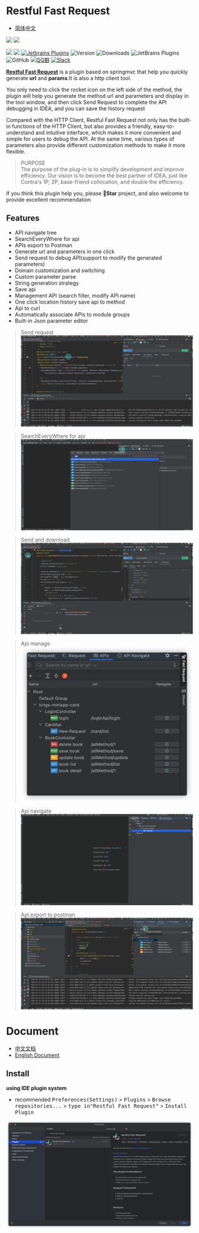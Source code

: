 # Restful Fast Request

* [简体中文](./README.zh_CN.md)

<a href="https://www.jetbrains.com"><img src="https://resources.jetbrains.com/storage/products/company/brand/logos/jb_beam.svg" width = "10%" /></a>
<a href="https://www.jetbrains.com/idea"><img src="https://resources.jetbrains.com/storage/products/company/brand/logos/IntelliJ_IDEA_icon.svg" width = "10%" /></a>

[![](https://badgen.net/badge/Github/fast-request/21D789?icon=github)](https://github.com/dromara/fast-request)
[![](https://img.shields.io/static/v1?label=Gitee&message=fast-request&color=FF318C&logo=gitee)](https://gitee.com/dromara/fast-request)
[![Jetbrains Plugins][plugin-img]][plugin]
![Version](https://img.shields.io/jetbrains/plugin/v/16988?logo=IntelliJ%20IDEA)
![Downloads](https://img.shields.io/jetbrains/plugin/d/16988?color=FE2857)
![JetBrains Plugins](https://img.shields.io/jetbrains/plugin/r/rating/16988)
![GitHub](https://img.shields.io/github/license/dromara/fast-request?color=087CFA)
[![QQ群](https://img.shields.io/badge/chat-QQ群:754131222-46BC99.svg?logo=Tencent%20QQ)](https://qm.qq.com/cgi-bin/qm/qr?k=1OEJ5QST4zoEUv0x0OvOmC3TUfAIZXAO)
[![Slack](https://img.shields.io/badge/Slack-%23Fast--Request-DD1265?logo=Slack)](https://fastrequest.slack.com)

[**Restful Fast Request**](https://plugins.jetbrains.com/plugin/16988-fast-request) is a plugin based on springmvc that
help you quickly generate **url** and **params**.It is also a http client tool.

You only need to click the rocket icon on the left side of the method, the plugin will help you generate the method url
and parameters and display in the tool window, and then click Send Request to complete the API debugging in IDEA, and
you can save the history request

Compared with the HTTP Client, Restful Fast Request not only has the built-in functions of the HTTP Client, but also
provides a friendly, easy-to-understand and intuitive interface, which makes it more convenient and simple for users to
debug the API. At the same time, various types of parameters also provide different customization methods to make it
more flexible.

> PURPOSE  
> The purpose of the plug-in is to simplify development and improve efficiency. Our vision is to become the best partner of IDEA, just like Contra's 1P, 2P, base-friend collocation, and double the efficiency.

If you think this plugin help you, please **🌟Star** project, and also welcome to provide excellent recommendation

## Features

* API navigate tree
* SearchEveryWhere for api
* APIs export to Postman
* Generate url and parameters in one click
* Send request to debug API(support to modify the generated parameters)
* Domain customization and switching
* Custom parameter parse
* String generation strategy
* Save api
* Management API (search filter, modify API name)
* One click location history save api to method
* Api to curl
* Automatically associate APIs to module groups
* Built-in Json parameter editor

> Send request
![example](./screenshot/example.gif)

> SearchEveryWhere for api
![example](./docs/.vuepress/public/img/searchEveryWhere.gif)

> Send and download
![example_download](./screenshot/downloadFile.gif)

> Api manage
![api manage](./screenshot/apis_hd.png)

> Api navigate
![apinav](./screenshot/apinav.gif)

> Api export to postman
![export2postman](./docs/.vuepress/public/img/export2postman.gif)

# Document

* [中文文档](https://plugins.sheng90.wang/fast-request)
* [English Document](https://dromara.github.io/fast-request/en)

## Install

**using IDE plugin system**

- recommended <kbd>Preferences(Settings)</kbd> > <kbd>Plugins</kbd> > <kbd>Browse repositories...</kbd> > <kbd>type in"Restful Fast Request"</kbd> > <kbd>Install Plugin</kbd>

![](./screenshot/download.png)

[latest-release]: https://github.com/dromara/fast-request/releases/latest

[plugin]: https://plugins.jetbrains.com/plugin/16988

[plugin-img]: https://img.shields.io/badge/plugin-Restful_Fast_Request-x.svg?logo=IntelliJ%20IDEA